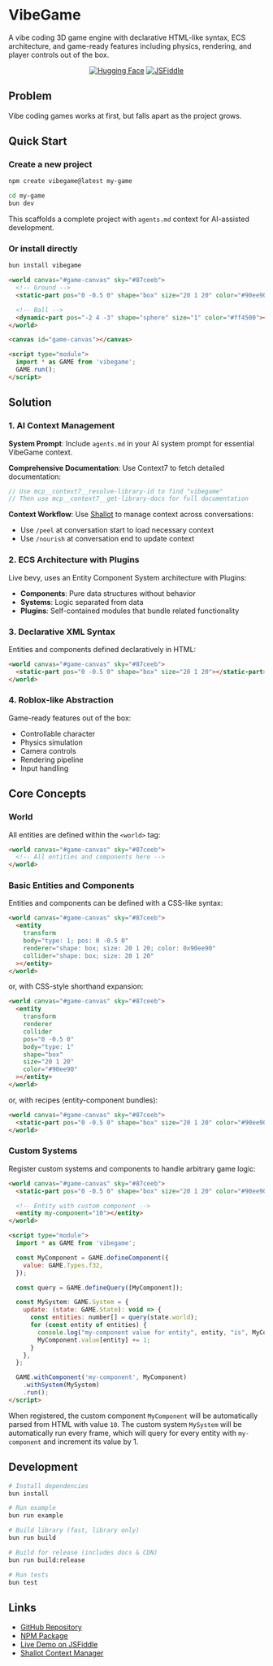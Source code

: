 # VibeGame

A vibe coding 3D game engine with declarative HTML-like syntax, ECS architecture, and game-ready features including physics, rendering, and player controls out of the box.

<div align="center">

[![Hugging Face](https://img.shields.io/badge/%F0%9F%A4%97%20Hugging%20Face-Spaces-blue)](https://huggingface.co/spaces/dylanebert/VibeGame)
[![JSFiddle](https://img.shields.io/badge/JSFiddle-Try%20It-blue)](https://jsfiddle.net/keLsxh5t/)

</div>

## Problem

Vibe coding games works at first, but falls apart as the project grows.

## Quick Start

### Create a new project

```bash
npm create vibegame@latest my-game

cd my-game
bun dev
```

This scaffolds a complete project with `agents.md` context for AI-assisted development.

### Or install directly

```bash
bun install vibegame
```

```html
<world canvas="#game-canvas" sky="#87ceeb">
  <!-- Ground -->
  <static-part pos="0 -0.5 0" shape="box" size="20 1 20" color="#90ee90"></static-part>

  <!-- Ball -->
  <dynamic-part pos="-2 4 -3" shape="sphere" size="1" color="#ff4500"></dynamic-part>
</world>

<canvas id="game-canvas"></canvas>

<script type="module">
  import * as GAME from 'vibegame';
  GAME.run();
</script>
```

## Solution

### 1. AI Context Management

**System Prompt**: Include `agents.md` in your AI system prompt for essential VibeGame context.

**Comprehensive Documentation**: Use Context7 to fetch detailed documentation:
```typescript
// Use mcp__context7__resolve-library-id to find "vibegame"
// Then use mcp__context7__get-library-docs for full documentation
```

**Context Workflow**: Use [Shallot](https://github.com/dylanebert/shallot) to manage context across conversations:
- Use `/peel` at conversation start to load necessary context
- Use `/nourish` at conversation end to update context

### 2. ECS Architecture with Plugins

Live bevy, uses an Entity Component System architecture with Plugins:

- **Components**: Pure data structures without behavior
- **Systems**: Logic separated from data
- **Plugins**: Self-contained modules that bundle related functionality

### 3. Declarative XML Syntax

Entities and components defined declaratively in HTML:

```html
<world canvas="#game-canvas" sky="#87ceeb">
  <static-part pos="0 -0.5 0" shape="box" size="20 1 20"></static-part>
</world>
```

### 4. Roblox-like Abstraction

Game-ready features out of the box:

- Controllable character
- Physics simulation
- Camera controls
- Rendering pipeline
- Input handling

## Core Concepts

### World

All entities are defined within the `<world>` tag:

```html
<world canvas="#game-canvas" sky="#87ceeb">
  <!-- All entities and components here -->
</world>
```

### Basic Entities and Components

Entities and components can be defined with a CSS-like syntax:

```html
<world canvas="#game-canvas" sky="#87ceeb">
  <entity
    transform
    body="type: 1; pos: 0 -0.5 0"
    renderer="shape: box; size: 20 1 20; color: 0x90ee90"
    collider="shape: box; size: 20 1 20"
  ></entity>
</world>
```

or, with CSS-style shorthand expansion:

```html
<world canvas="#game-canvas" sky="#87ceeb">
  <entity
    transform
    renderer
    collider
    pos="0 -0.5 0"
    body="type: 1"
    shape="box"
    size="20 1 20"
    color="#90ee90"
  ></entity>
</world>
```

or, with recipes (entity-component bundles):

```html
<world canvas="#game-canvas" sky="#87ceeb">
  <static-part pos="0 -0.5 0" shape="box" size="20 1 20" color="#90ee90"></static-part>
</world>
```

### Custom Systems

Register custom systems and components to handle arbitrary game logic:

```html
<world canvas="#game-canvas" sky="#87ceeb">
  <static-part pos="0 -0.5 0" shape="box" size="20 1 20" color="#90ee90"></static-part>

  <!-- Entity with custom component -->
  <entity my-component="10"></entity>
</world>

<script type="module">
  import * as GAME from 'vibegame';

  const MyComponent = GAME.defineComponent({
    value: GAME.Types.f32,
  });

  const query = GAME.defineQuery([MyComponent]);

  const MySystem: GAME.System = {
    update: (state: GAME.State): void => {
      const entities: number[] = query(state.world);
      for (const entity of entities) {
        console.log("my-component value for entity", entity, "is", MyComponent.value[entity]);
        MyComponent.value[entity] += 1;
      }
    },
  };

  GAME.withComponent('my-component', MyComponent)
    .withSystem(MySystem)
    .run();
</script>
```

When registered, the custom component `MyComponent` will be automatically parsed from HTML with value `10`. The custom system `MySystem` will be automatically run every frame, which will query for every entity with `my-component` and increment its value by 1.

## Development

```bash
# Install dependencies
bun install

# Run example
bun run example

# Build library (fast, library only)
bun run build

# Build for release (includes docs & CDN)
bun run build:release

# Run tests
bun test
```

## Links

- [GitHub Repository](https://github.com/dylanebert/vibegame)
- [NPM Package](https://www.npmjs.com/package/vibegame)
- [Live Demo on JSFiddle](https://jsfiddle.net/zhLtd6e2/6/)
- [Shallot Context Manager](https://github.com/dylanebert/shallot)
